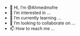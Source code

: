- 👋 Hi, I’m @Ahmedmofre
- 👀 I’m interested in ...
- 🌱 I’m currently learning ...
- 💞️ I’m looking to collaborate on ...
- 📫 How to reach me ...

<!---
Ahmedmofre/Ahmedmofre is a ✨ special ✨ repository because its `README.md` (this file) appears on your GitHub profile.
You can click the Preview link to take a look at your changes.
--->
